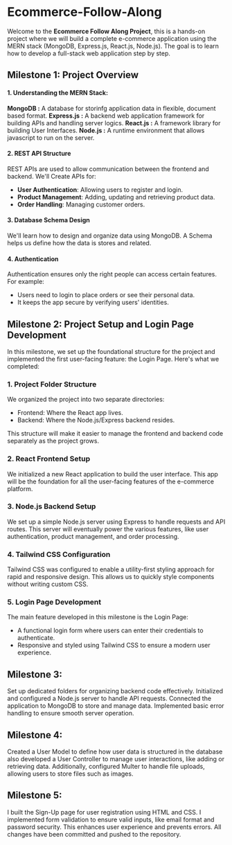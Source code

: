 # Ecommerce-Follow-Along
Welcome to the **Ecommerce Follow Along Project**, this is a hands-on project where we will build a complete e-commerce application using the MERN stack (MongoDB, Express.js, React.js, Node.js). The goal is to learn how to develop a full-stack web application step by step. 



## Milestone 1: Project Overview

#### 1. Understanding the MERN Stack:
**MongoDB :** A database for storinfg application data in flexible, document based format. 
**Express.js :** A backend web application framework for building APIs and handling server logics.
**React.js :** A framework library for building User Interfaces.
**Node.js :** A runtime environment that allows javascript to run on the server. 

#### 2. REST API Structure
REST APIs are used to allow communication between the frontend and backend. 
We'll Create APIs for: 
- **User Authentication**: Allowing users to register and login. 
- **Product Management**: Adding, updating and retrieving product data. 
- **Order Handling**: Managing customer orders. 

#### 3. Database Schema Design
We'll learn how to design and organize data using MongoDB. A Schema helps us define how the data is stores and related. 

#### 4. Authentication
Authentication ensures only the right people can access certain features. 
For example:
- Users need to login to place orders or see their personal data. 
- It keeps the app secure by verifying users' identities. 



## Milestone 2: Project Setup and Login Page Development

In this milestone, we set up the foundational structure for the project and implemented the first user-facing feature: the Login Page. Here's what we completed:

### 1. Project Folder Structure
We organized the project into two separate directories:
- Frontend: Where the React app lives.
- Backend: Where the Node.js/Express backend resides.

This structure will make it easier to manage the frontend and backend code separately as the project grows.

### 2. React Frontend Setup
We initialized a new React application to build the user interface. This app will be the foundation for all the user-facing features of the e-commerce platform.

### 3. Node.js Backend Setup
We set up a simple Node.js server using Express to handle requests and API routes. This server will eventually power the various features, like user authentication, product management, and order processing.

### 4. Tailwind CSS Configuration
Tailwind CSS was configured to enable a utility-first styling approach for rapid and responsive design. This allows us to quickly style components without writing custom CSS.

### 5. Login Page Development
The main feature developed in this milestone is the Login Page:
- A functional login form where users can enter their credentials to authenticate.
- Responsive and styled using Tailwind CSS to ensure a modern user experience.


## Milestone 3:
Set up dedicated folders for organizing backend code effectively. Initialized and configured a Node.js server to handle API requests. Connected
the application to MongoDB to store and manage data. Implemented basic error handling to ensure smooth server operation.


## Milestone 4:
Created a User Model to define how user data is structured in the database also developed a User Controller to manage user interactions, like
adding or retrieving data. Additionally, configured Multer to handle file uploads, allowing users to store files such as images.


##  Milestone 5: 
I built the Sign-Up page for user registration using HTML and CSS. I implemented form validation to ensure valid inputs, like email format and password security. This enhances user experience and prevents errors. All changes have been committed and pushed to the repository.  